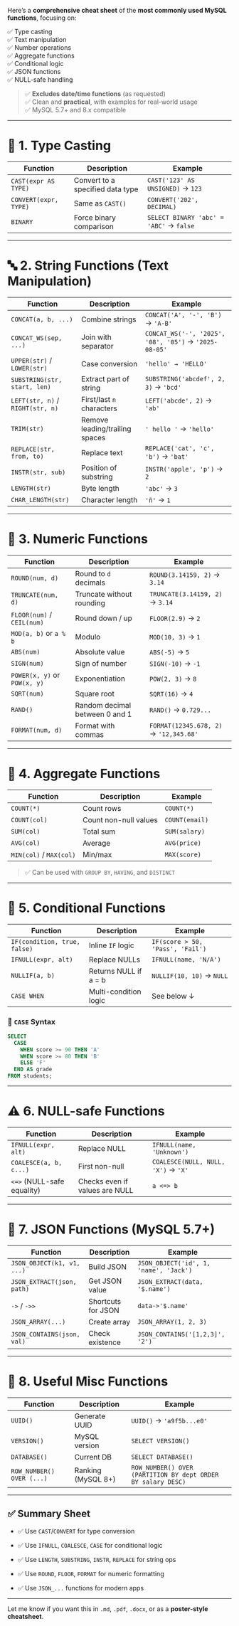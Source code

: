 
Here’s a **comprehensive cheat sheet** of the **most commonly used MySQL functions**, focusing on:

✅ Type casting  
✅ Text manipulation  
✅ Number operations  
✅ Aggregate functions  
✅ Conditional logic  
✅ JSON functions  
✅ NULL-safe handling

> ✅ **Excludes date/time functions** (as requested)  
> ✅ Clean and **practical**, with examples for real-world usage  
> ✅ MySQL 5.7+ and 8.x compatible

---

# 🔁 1. Type Casting

|Function|Description|Example|
|---|---|---|
|`CAST(expr AS TYPE)`|Convert to a specified data type|`CAST('123' AS UNSIGNED)` → `123`|
|`CONVERT(expr, TYPE)`|Same as `CAST()`|`CONVERT('202', DECIMAL)`|
|`BINARY`|Force binary comparison|`SELECT BINARY 'abc' = 'ABC'` → `false`|

---

# 🔤 2. String Functions (Text Manipulation)

|Function|Description|Example|
|---|---|---|
|`CONCAT(a, b, ...)`|Combine strings|`CONCAT('A', '-', 'B')` → `'A-B'`|
|`CONCAT_WS(sep, ...)`|Join with separator|`CONCAT_WS('-', '2025', '08', '05')` → `'2025-08-05'`|
|`UPPER(str)` / `LOWER(str)`|Case conversion|`'hello' → 'HELLO'`|
|`SUBSTRING(str, start, len)`|Extract part of string|`SUBSTRING('abcdef', 2, 3)` → `'bcd'`|
|`LEFT(str, n)` / `RIGHT(str, n)`|First/last `n` characters|`LEFT('abcde', 2)` → `'ab'`|
|`TRIM(str)`|Remove leading/trailing spaces|`' hello '` → `'hello'`|
|`REPLACE(str, from, to)`|Replace text|`REPLACE('cat', 'c', 'b')` → `'bat'`|
|`INSTR(str, sub)`|Position of substring|`INSTR('apple', 'p')` → `2`|
|`LENGTH(str)`|Byte length|`'abc'` → `3`|
|`CHAR_LENGTH(str)`|Character length|`'ñ'` → `1`|

---

# 🔢 3. Numeric Functions

|Function|Description|Example|
|---|---|---|
|`ROUND(num, d)`|Round to `d` decimals|`ROUND(3.14159, 2)` → `3.14`|
|`TRUNCATE(num, d)`|Truncate without rounding|`TRUNCATE(3.14159, 2)` → `3.14`|
|`FLOOR(num)` / `CEIL(num)`|Round down / up|`FLOOR(2.9)` → `2`|
|`MOD(a, b)` or `a % b`|Modulo|`MOD(10, 3)` → `1`|
|`ABS(num)`|Absolute value|`ABS(-5)` → `5`|
|`SIGN(num)`|Sign of number|`SIGN(-10)` → `-1`|
|`POWER(x, y)` or `POW(x, y)`|Exponentiation|`POW(2, 3)` → `8`|
|`SQRT(num)`|Square root|`SQRT(16)` → `4`|
|`RAND()`|Random decimal between 0 and 1|`RAND()` → `0.729...`|
|`FORMAT(num, d)`|Format with commas|`FORMAT(12345.678, 2)` → `'12,345.68'`|

---

# 🧮 4. Aggregate Functions

|Function|Description|Example|
|---|---|---|
|`COUNT(*)`|Count rows|`COUNT(*)`|
|`COUNT(col)`|Count non-null values|`COUNT(email)`|
|`SUM(col)`|Total sum|`SUM(salary)`|
|`AVG(col)`|Average|`AVG(price)`|
|`MIN(col)` / `MAX(col)`|Min/max|`MAX(score)`|

> ✅ Can be used with `GROUP BY`, `HAVING`, and `DISTINCT`

---

# 🎯 5. Conditional Functions

|Function|Description|Example|
|---|---|---|
|`IF(condition, true, false)`|Inline `IF` logic|`IF(score > 50, 'Pass', 'Fail')`|
|`IFNULL(expr, alt)`|Replace NULLs|`IFNULL(name, 'N/A')`|
|`NULLIF(a, b)`|Returns NULL if a = b|`NULLIF(10, 10)` → `NULL`|
|`CASE WHEN`|Multi-condition logic|See below ↓|

### 🧠 `CASE` Syntax

```sql
SELECT
  CASE
    WHEN score >= 90 THEN 'A'
    WHEN score >= 80 THEN 'B'
    ELSE 'F'
  END AS grade
FROM students;
```

---

# ⚠️ 6. NULL-safe Functions

|Function|Description|Example|
|---|---|---|
|`IFNULL(expr, alt)`|Replace NULL|`IFNULL(name, 'Unknown')`|
|`COALESCE(a, b, c...)`|First non-null|`COALESCE(NULL, NULL, 'X')` → `'X'`|
|`<=>` (NULL-safe equality)|Checks even if values are NULL|`a <=> b`|

---

# 🔗 7. JSON Functions (MySQL 5.7+)

|Function|Description|Example|
|---|---|---|
|`JSON_OBJECT(k1, v1, ...)`|Build JSON|`JSON_OBJECT('id', 1, 'name', 'Jack')`|
|`JSON_EXTRACT(json, path)`|Get JSON value|`JSON_EXTRACT(data, '$.name')`|
|`->` / `->>`|Shortcuts for JSON|`data->'$.name'`|
|`JSON_ARRAY(...)`|Create array|`JSON_ARRAY(1, 2, 3)`|
|`JSON_CONTAINS(json, val)`|Check existence|`JSON_CONTAINS('[1,2,3]', '2')`|

---

# 🧪 8. Useful Misc Functions

|Function|Description|Example|
|---|---|---|
|`UUID()`|Generate UUID|`UUID()` → `'a9f5b...e0'`|
|`VERSION()`|MySQL version|`SELECT VERSION()`|
|`DATABASE()`|Current DB|`SELECT DATABASE()`|
|`ROW_NUMBER() OVER (...)`|Ranking (MySQL 8+)|`ROW_NUMBER() OVER (PARTITION BY dept ORDER BY salary DESC)`|

---

## ✅ Summary Sheet

- ✅ Use `CAST`/`CONVERT` for type conversion
    
- ✅ Use `IFNULL`, `COALESCE`, `CASE` for conditional logic
    
- ✅ Use `LENGTH`, `SUBSTRING`, `INSTR`, `REPLACE` for string ops
    
- ✅ Use `ROUND`, `FLOOR`, `FORMAT` for numeric formatting
    
- ✅ Use `JSON_...` functions for modern apps
    

---

Let me know if you want this in `.md`, `.pdf`, `.docx`, or as a **poster-style cheatsheet**.